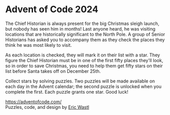 # Advent of Code 2024
The Chief Historian is always present for the big Christmas sleigh launch, but nobody has seen him in months! Last anyone heard, he was visiting locations that are historically significant to the North Pole. A group of Senior Historians has asked you to accompany them as they check the places they think he was most likely to visit.

As each location is checked, they will mark it on their list with a star. They figure the Chief Historian must be in one of the first fifty places they'll look, so in order to save Christmas, you need to help them get fifty stars on their list before Santa takes off on December 25th.

Collect stars by solving puzzles. Two puzzles will be made available on each day in the Advent calendar; the second puzzle is unlocked when you complete the first. Each puzzle grants one star. Good luck!

https://adventofcode.com/  
Puzzles, code, and design by [Eric Wastl](https://was.tl/)

